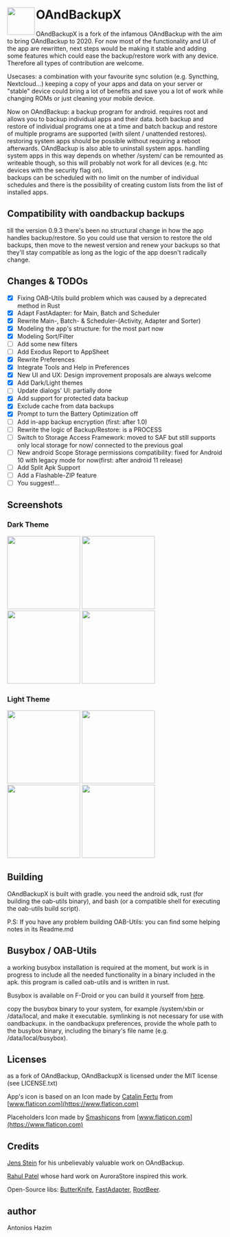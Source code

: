 # OAndBackupX  <img align="left" src="https://raw.githubusercontent.com/machiav3lli/OAndBackupX/master/fastlane/metadata/android/en-US/images/icon.png" width="64" />

OAndBackupX is a fork of the infamous OAndBackup with the aim to bring OAndBackup to 2020. For now most of the functionality and UI of the app are rewritten, next steps would be making it stable and adding some features which could ease the backup/restore work with any device. Therefore all types of contribution are welcome.

Usecases: a combination with your favourite sync solution (e.g. Syncthing, Nextcloud...)  keeping a copy of your apps and data on your server or "stable" device could bring a lot of benefits and save you a lot of work while changing ROMs or just cleaning your mobile device.

Now on OAndBackup: a backup program for android. requires root and allows you to backup individual apps and their data.
both backup and restore of individual programs one at a time and batch backup and restore of multiple programs are supported (with silent / unattended restores). 
restoring system apps should be possible without requiring a reboot afterwards. OAndBackup is also able to uninstall system apps. handling system apps in this way depends on whether /system/ can be remounted as writeable though, so this will probably not work for all devices (e.g. htc devices with the security flag on).  
backups can be scheduled with no limit on the number of individual schedules and there is the possibility of creating custom lists from the list of installed apps.

## Compatibility with oandbackup backups

till the version 0.9.3 there's been no structural change in how the app handles backup/restore. So you could use that version to restore the old backups, then move to the newest version and renew your backups so that they'll stay compatible as long as the logic of the app doesn't radically change.

## Changes & TODOs

- [x] Fixing OAB-Utils build problem which was caused by a deprecated method in Rust
- [x] Adapt FastAdapter: for Main, Batch and Scheduler
- [x] Rewrite Main-, Batch- & Scheduler-(Activity, Adapter and Sorter)
- [x] Modeling the app's structure: for the most part now
- [x] Modeling Sort/Filter
- [ ] Add some new filters
- [ ] Add Exodus Report to AppSheet
- [x] Rewrite Preferences
- [x] Integrate Tools and Help in Preferences
- [x] New UI and UX: Design improvement proposals are always welcome
- [x] Add Dark/Light themes
- [ ] Update dialogs' UI: partially done
- [x] Add support for protected data backup
- [x] Exclude cache from data backups
- [x] Prompt to turn the Battery Optimization off
- [ ] Add in-app backup encryption (first: after 1.0)
- [ ] Rewrite the logic of Backup/Restore: is a PROCESS
- [ ] Switch to Storage Access Framework: moved to SAF but still supports only local storage for now/ connected to the previous goal
- [ ] New android Scope Storage permissions compatibility: fixed for Android 10 with legacy mode for now(first: after android 11 release)
- [ ] Add Split Apk Support
- [ ] Add a Flashable-ZIP feature
- [ ] You suggest!...

## Screenshots

### Dark Theme
<p float="left">
 <img src="https://raw.githubusercontent.com/machiav3lli/OAndBackupX/master/fastlane/metadata/android/en-US/images/phoneScreenshots/1.png" width="170" />
 <img src="https://raw.githubusercontent.com/machiav3lli/OAndBackupX/master/fastlane/metadata/android/en-US/images/phoneScreenshots/2.png" width="170" />
 <img src="https://raw.githubusercontent.com/machiav3lli/OAndBackupX/master/fastlane/metadata/android/en-US/images/phoneScreenshots/3.png" width="170" />
 <img src="https://raw.githubusercontent.com/machiav3lli/OAndBackupX/master/fastlane/metadata/android/en-US/images/phoneScreenshots/4.png" width="170" />
</p>

### Light Theme
<p float="left">
 <img src="https://raw.githubusercontent.com/machiav3lli/OAndBackupX/master/fastlane/metadata/android/en-US/images/phoneScreenshots/5.png" width="170" />
 <img src="https://raw.githubusercontent.com/machiav3lli/OAndBackupX/master/fastlane/metadata/android/en-US/images/phoneScreenshots/6.png" width="170" />
 <img src="https://raw.githubusercontent.com/machiav3lli/OAndBackupX/master/fastlane/metadata/android/en-US/images/phoneScreenshots/7.png" width="170" />
 <img src="https://raw.githubusercontent.com/machiav3lli/OAndBackupX/master/fastlane/metadata/android/en-US/images/phoneScreenshots/8.png" width="170" />
</p>

## Building

OAndBackupX is built with gradle. you need the android sdk, rust (for building the oab-utils binary), and bash (or a compatible shell for executing the oab-utils build script).

P.S: If you have any problem building OAB-Utils: you can find some helping notes in its Readme.md

## Busybox / OAB-Utils

a working busybox installation is required at the moment, but work is in progress to include all the needed functionality in a binary included in the apk. this program is called oab-utils and is written in rust.

Busybox is available on F-Droid or you can build it yourself from [here](https://busybox.net).

copy the busybox binary to your system, for example /system/xbin or /data/local, and make it executable. symlinking is not necessary for use with oandbackupx. in the oandbackupx preferences, provide the whole path to the busybox binary, including the binary's file name (e.g. /data/local/busybox).

## Licenses

as a fork of OAndBackup, OAndBackupX is licensed under the MIT license (see LICENSE.txt)

App's icon is based on an Icon made by [Catalin Fertu](https://www.flaticon.com/authors/catalin-fertu) from [www.flaticon.com](https://www.flaticon.com)

Placeholders Icon made by [Smashicons](https://www.flaticon.com/authors/smashicons) from [www.flaticon.com](https://www.flaticon.com)

## Credits

[Jens Stein](https://github.com/jensstein) for his unbelievably valuable work on OAndBackup.

[Rahul Patel](https://github.com/whyorean) whose hard work on AuroraStore inspired this work.

Open-Source libs: [ButterKnife](https://github.com/JakeWharton/butterknife), [FastAdapter](https://github.com/mikepenz/FastAdapter), [RootBeer](https://github.com/scottyab/rootbeer).

## author

Antonios Hazim
